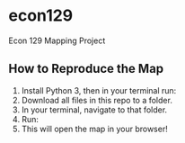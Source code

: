 # econ129
Econ 129 Mapping Project

## How to Reproduce the Map
1. Install Python 3, then in your terminal run:
2. Download all files in this repo to a folder.
3. In your terminal, navigate to that folder.
4. Run:
5. This will open the map in your browser!
